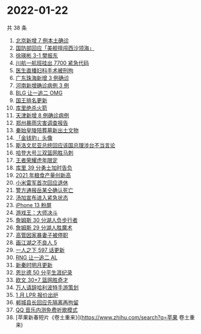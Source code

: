 # 2022-01-22

共 38 条

<!-- BEGIN -->
<!-- 最后更新时间 Sat Jan 22 2022 19:11:07 GMT+0800 (China Standard Time) -->

1. [北京新增 7 例本土确诊](https://www.zhihu.com/search?q=北京疫情)
1. [国防部回应「美舰擅闯西沙领海」](https://www.zhihu.com/search?q=国防部回应)
1. [徐瑛彬 3-1 樊振东](https://www.zhihu.com/search?q=樊振东)
1. [川航一航班挂出 7700 紧急代码](https://www.zhihu.com/search?q=川航航班紧急代码)
1. [医生直播妇科手术被刑拘](https://www.zhihu.com/search?q=医生直播妇科手术)
1. [广东珠海新增 3 例确诊](https://www.zhihu.com/search?q=广东疫情)
1. [河南新增确诊病例 3 例](https://www.zhihu.com/search?q=河南疫情)
1. [BLG 让一追二 OMG](https://www.zhihu.com/search?q=blg)
1. [国王排名更新](https://www.zhihu.com/search?q=国王排名)
1. [库里绝杀火箭](https://www.zhihu.com/search?q=库里)
1. [天津新增 8 例确诊病例](https://www.zhihu.com/search?q=天津疫情)
1. [郑州暴雨灾害调查报告](https://www.zhihu.com/search?q=郑州720特大暴雨)
1. [秦始皇陵陪葬墓新出土文物](https://www.zhihu.com/search?q=秦始皇陵)
1. [「金钱豹」头像](https://www.zhihu.com/search?q=金钱豹头像)
1. [斯洛文尼亚总统回应该国总理涉台不当言论](https://www.zhihu.com/search?q=斯洛文尼亚)
1. [哈登大号三双篮网胜马刺](https://www.zhihu.com/search?q=篮网)
1. [王者荣耀虎年限定](https://www.zhihu.com/search?q=王者荣耀虎年限定)
1. [库里 39 分勇士加时告负](https://www.zhihu.com/search?q=勇士)
1. [2021 年粮食产量创新高](https://www.zhihu.com/search?q=2021粮食产量)
1. [小米雷军首次回应退休](https://www.zhihu.com/search?q=雷军退休)
1. [警方通报岳某仝确认死亡](https://www.zhihu.com/search?q=警方通报打工寻子)
1. [汤加宣布进入紧急状态](https://www.zhihu.com/search?q=汤加)
1. [iPhone 13 粉屏](https://www.zhihu.com/search?q=iPhone13粉屏)
1. [游戏王：大师决斗](https://www.zhihu.com/search?q=游戏王)
1. [詹姆斯 30 分湖人负步行者](https://www.zhihu.com/search?q=湖人)
1. [詹姆斯 29 分湖人胜魔术](https://www.zhihu.com/search?q=湖人)
1. [高管因家暴妻子被停职](https://www.zhihu.com/search?q=高管家暴)
1. [画江湖之不良人 5](https://www.zhihu.com/search?q=不良人)
1. [一人之下 597 话更新](https://www.zhihu.com/search?q=一人之下)
1. [RNG 让一追二 AL](https://www.zhihu.com/search?q=rng)
1. [新秦时明月更新](https://www.zhihu.com/search?q=新秦时明月)
1. [恩比德 50 分平生涯纪录](https://www.zhihu.com/search?q=恩比德)
1. [欧文 30+7 篮网胜奇才](https://www.zhihu.com/search?q=篮网)
1. [万人请辞哈利波特手游策划](https://www.zhihu.com/search?q=请辞哈利波特策划)
1. [1 月 LPR 报价出炉](https://www.zhihu.com/search?q=LPR)
1. [郸城县长回应先隔离再拘留](https://www.zhihu.com/search?q=河南周口返乡)
1. [QQ 音乐内测免费听歌模式](https://www.zhihu.com/search?q=QQ音乐免费听歌)
1. [苹果新春短片《卷土重来》](https://www.zhihu.com/search?q=苹果 卷土重来)

<!-- END -->

